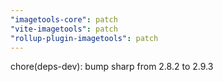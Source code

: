 ```yaml
---
"imagetools-core": patch
"vite-imagetools": patch
"rollup-plugin-imagetools": patch
---
```


chore(deps-dev): bump sharp from 2.8.2 to 2.9.3
